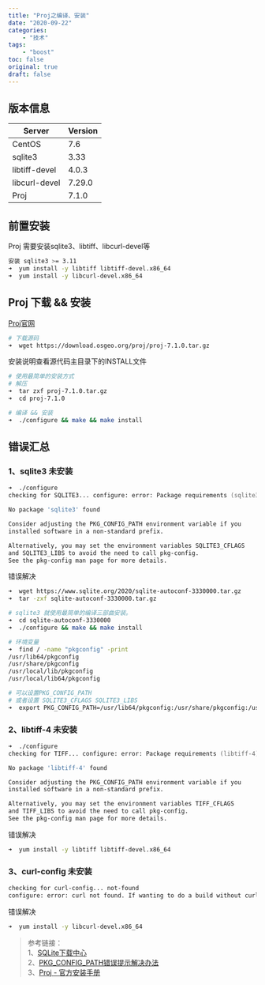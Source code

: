 ```yaml
---
title: "Proj之编译、安装"
date: "2020-09-22"
categories:
    - "技术"
tags:
    - "boost"
toc: false
original: true
draft: false
---
```


## 版本信息

| Server        | Version |
| ------------- | ------- |
| CentOS        | 7.6     |
| sqlite3       | 3.33    |
| libtiff-devel | 4.0.3   |
| libcurl-devel | 7.29.0  |
| Proj          | 7.1.0   |

## 前置安装

Proj 需要安装sqlite3、libtiff、libcurl-devel等

``` zsh
安装 sqlite3 >= 3.11
➜  yum install -y libtiff libtiff-devel.x86_64
➜  yum install -y libcurl-devel.x86_64
```

## Proj 下载 && 安装

[Proj官网](https://proj.org/)  

``` zsh
# 下载源码
➜  wget https://download.osgeo.org/proj/proj-7.1.0.tar.gz
```

安装说明查看源代码主目录下的INSTALL文件  

``` zsh
# 使用最简单的安装方式
# 解压
➜  tar zxf proj-7.1.0.tar.gz
➜  cd proj-7.1.0

# 编译 && 安装
➜  ./configure && make && make install
```

## 错误汇总

### 1、sqlite3 未安装

``` zsh
➜  ./configure
checking for SQLITE3... configure: error: Package requirements (sqlite3 >= 3.11) were not met:

No package 'sqlite3' found

Consider adjusting the PKG_CONFIG_PATH environment variable if you
installed software in a non-standard prefix.

Alternatively, you may set the environment variables SQLITE3_CFLAGS
and SQLITE3_LIBS to avoid the need to call pkg-config.
See the pkg-config man page for more details.
```

错误解决

``` zsh
➜  wget https://www.sqlite.org/2020/sqlite-autoconf-3330000.tar.gz
➜  tar -zxf sqlite-autoconf-3330000.tar.gz

# sqlite3 就使用最简单的编译三部曲安装。
➜  cd sqlite-autoconf-3330000
➜  ./configure && make && make install

# 环境变量
➜  find / -name "pkgconfig" -print
/usr/lib64/pkgconfig
/usr/share/pkgconfig
/usr/local/lib/pkgconfig
/usr/local/lib64/pkgconfig

# 可以设置PKG_CONFIG_PATH
# 或者设置 SQLITE3_CFLAGS SQLITE3_LIBS
➜  export PKG_CONFIG_PATH=/usr/lib64/pkgconfig:/usr/share/pkgconfig:/usr/local/lib/pkgconfig:/usr/local/lib64/pkgconfig:$PKG_CONFIG_PATH
```

### 2、libtiff-4 未安装

``` zsh
➜  ./configure
checking for TIFF... configure: error: Package requirements (libtiff-4) were not met:

No package 'libtiff-4' found

Consider adjusting the PKG_CONFIG_PATH environment variable if you
installed software in a non-standard prefix.

Alternatively, you may set the environment variables TIFF_CFLAGS
and TIFF_LIBS to avoid the need to call pkg-config.
See the pkg-config man page for more details.
```

错误解决

``` zsh
➜  yum install -y libtiff libtiff-devel.x86_64
```

### 3、curl-config 未安装

``` zsh
checking for curl-config... not-found
configure: error: curl not found. If wanting to do a build without curl support (and thus without built-in networking capability), explictly disable it with --without-curl
```

错误解决

``` zsh
➜  yum install -y libcurl-devel.x86_64
```

> 参考链接：  
> 1、[SQLite下载中心](https://www.sqlite.org/download.html)  
> 2、[PKG_CONFIG_PATH错误提示解决办法](https://blog.csdn.net/ubuntulover/article/details/6978305)  
> 3、[Proj - 官方安装手册](https://proj.org/install.html)  
>